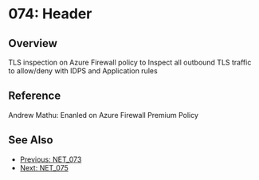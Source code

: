 ﻿# 074: Header
## Overview
TLS inspection on Azure Firewall policy to Inspect all outbound TLS traffic to allow/deny with IDPS and Application rules

## Reference
Andrew Mathu: Enanled on Azure Firewall Premium Policy

## See Also
- [Previous: NET_073](NET_073.md)
- [Next: NET_075](NET_075.md)
